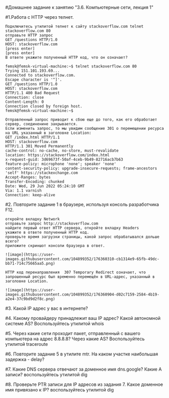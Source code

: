 ﻿#Домашнее задание к занятию "3.6. Компьютерные сети, лекция 1"
 
#1.Работа c HTTP через телнет.

    Подключитесь утилитой телнет к сайту stackoverflow.com telnet stackoverflow.com 80
    отправьте HTTP запрос
    GET /questions HTTP/1.0
    HOST: stackoverflow.com
    [press enter]
    [press enter]
    В ответе укажите полученный HTTP код, что он означает?
    
    femsk@femsk-virtual-machine:~$ telnet stackoverflow.com 80
    Trying 151.101.193.69...
    Connected to stackoverflow.com.
    Escape character is '^]'.
    GET /questions HTTP/1.0
    HOST: stackoverflow.com
    HTTP/1.1 400 Bad Request
    Connection: close
    Content-Length: 0
    Connection closed by foreign host.
    femsk@femsk-virtual-machine:~$
    
    Отправленный запрос приводит к сбою еще до того, как его обработает сервер, соединенине закрывается.
    Если изменить запрос, то мы увидим сообщение 301 о перемещении ресурса на URL указанный в заголовке Location:
    GET /index.html HTTP/1.1
    HOST: stackoverflow.com
    HTTP/1.1 301 Moved Permanently
    cache-control: no-cache, no-store, must-revalidate
    location: https://stackoverflow.com/index.html
    x-request-guid: 3d69673f-50af-4ceb-9b49-82716acb7b63
    feature-policy: microphone 'none'; speaker 'none'
    content-security-policy: upgrade-insecure-requests; frame-ancestors 'self' https://stackexchange.com
    Accept-Ranges: bytes
    Transfer-Encoding: chunked
    Date: Wed, 29 Jun 2022 05:24:10 GMT
    Via: 1.1 varnish
    Connection: keep-alive
    
#2. Повторите задание 1 в браузере, используя консоль разработчика F12.

    откройте вкладку Network
    отправьте запрос http://stackoverflow.com
    найдите первый ответ HTTP сервера, откройте вкладку Headers
    укажите в ответе полученный HTTP код.
    проверьте время загрузки страницы, какой запрос обрабатывался дольше всего?
    приложите скриншот консоли браузера в ответ.
    
    ![image](https://user-images.githubusercontent.com/104899352/176360310-cb1314e9-65fb-49dc-bb71-714c75665aa5.png)
    
    HTTP код перенаправления  307 Temporary Redirect означает, что запрошенный ресурс был временно перемещён в URL-адрес, указанный в заголовке Location.
    
    ![image](https://user-images.githubusercontent.com/104899352/176360904-d02c7159-2584-4b19-a2e4-37c9bd9d2f8c.png)
    
#3. Какой IP адрес у вас в интернете?

#4. Какому провайдеру принадлежит ваш IP адрес? Какой автономной системе AS? Воспользуйтесь утилитой whois

#5. Через какие сети проходит пакет, отправленный с вашего компьютера на адрес 8.8.8.8? Через какие AS? Воспользуйтесь утилитой traceroute

#6. Повторите задание 5 в утилите mtr. На каком участке наибольшая задержка - delay?

#7. Какие DNS сервера отвечают за доменное имя dns.google? Какие A записи? воспользуйтесь утилитой dig

#8. Проверьте PTR записи для IP адресов из задания 7. Какое доменное имя привязано к IP? воспользуйтесь утилитой dig
